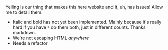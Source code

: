 Yelling is our thing that makes this here website and it, uh, has issues! Allow me to detail them.
- Italic and bold has not yet been implemented. Mainly because it's really hard if you have `*` do them both, just in different counts. Thanks markdown.
- We're not escaping HTML *anywhere*
- Needs a refactor